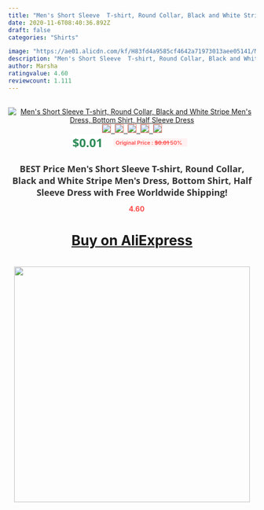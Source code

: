 ```yaml
---
title: "Men's Short Sleeve  T-shirt, Round Collar, Black and White Stripe Men's Dress, Bottom Shirt, Half Sleeve Dress"
date: 2020-11-6T08:40:36.892Z
draft: false
categories: "Shirts"

image: "https://ae01.alicdn.com/kf/H83fd4a9585cf4642a71973013aee05141/Men-s-Short-Sleeve-T-shirt-Round-Collar-Black-and-White-Stripe-Men-s-Dress-Bottom.jpg"
description: "Men's Short Sleeve  T-shirt, Round Collar, Black and White Stripe Men's Dress, Bottom Shirt, Half Sleeve Dress"
author: Marsha
ratingvalue: 4.60
reviewcount: 1.111
---
```

<br>
<div style="text-align: center;">
<a href="https://s.click.aliexpress.com/e/_9hObil" target="_blank" rel="nofollow noopener noreferrer"><img alt="Men's Short Sleeve  T-shirt, Round Collar, Black and White Stripe Men's Dress, Bottom Shirt, Half Sleeve Dress" class="magnifier-image" src="https://ae01.alicdn.com/kf/H83fd4a9585cf4642a71973013aee05141/Men-s-Short-Sleeve-T-shirt-Round-Collar-Black-and-White-Stripe-Men-s-Dress-Bottom.jpg_640x640.jpg">
<br>
<img style="border:1px solid salmon" src="https://ae01.alicdn.com/kf/H83fd4a9585cf4642a71973013aee05141/Men-s-Short-Sleeve-T-shirt-Round-Collar-Black-and-White-Stripe-Men-s-Dress-Bottom.jpg_120x120.jpg">&nbsp;&nbsp;<img style="border:1px solid salmon" src="https://ae01.alicdn.com/kf/H46fbfbf9d4474417a30d1abe367fa0c8V/Men-s-Short-Sleeve-T-shirt-Round-Collar-Black-and-White-Stripe-Men-s-Dress-Bottom.jpg_120x120.jpg">&nbsp;&nbsp;<img style="border:1px solid salmon" src="https://ae01.alicdn.com/kf/H554d80e1c76345febe3cc98562fc387bw/Men-s-Short-Sleeve-T-shirt-Round-Collar-Black-and-White-Stripe-Men-s-Dress-Bottom.jpg_120x120.jpg">&nbsp;&nbsp;<img style="border:1px solid salmon" src="https://ae01.alicdn.com/kf/Hf31b02a4dabf41c4b06a51ea7f0d34b01/Men-s-Short-Sleeve-T-shirt-Round-Collar-Black-and-White-Stripe-Men-s-Dress-Bottom.jpg_120x120.jpg">&nbsp;&nbsp;<img style="border:1px solid salmon" src="https://ae01.alicdn.com/kf/Hf91a8441353b4352910dfcab727cf74d8/Men-s-Short-Sleeve-T-shirt-Round-Collar-Black-and-White-Stripe-Men-s-Dress-Bottom.jpg_120x120.jpg"></a></div><br0>
<div style="text-align: center;"><span style="background-color: white; border: 0px; box-sizing: border-box; color: seagreen; display: inline-block; font-family: &quot;open sans&quot; , &quot;arial&quot; , &quot;helvetica&quot; , sans-serif , &quot;heiti&quot;; font-size: 24px; font-stretch: inherit; font-weight: 700; line-height: inherit; margin: 0px 10px 0px 0px; padding: 0px; vertical-align: middle;">$0.01 </span>
<span style="background: rgb(255 , 241 , 241); border-radius: 3px; border: 0px; box-sizing: border-box; color: #ff4747; display: inline-block; font-family: inherit; font-size: 12px; font-stretch: inherit; font-style: inherit; font-variant: inherit; font-weight: 600; line-height: inherit; margin: 0px; padding: 2px 5px; transform: scale(0.9); vertical-align: middle;">Original Price : <b style="text-decoration: line-through;">$0.01 </b> 50%&nbsp;&nbsp;</span></div>
<h1 style="color: #333333; display: inline-block; font-family: &quot;open sans&quot; , &quot;arial&quot; , &quot;helvetica&quot; , sans-serif , &quot;heiti&quot;; font-size: 18px; font-stretch: inherit; font-weight: 700; text-align: center;">BEST Price Men's Short Sleeve  T-shirt, Round Collar, Black and White Stripe Men's Dress, Bottom Shirt, Half Sleeve Dress with Free Worldwide Shipping!</h1>
<div style="color: #ff4747; text-align: center;">
<img src="https://4.bp.blogspot.com/-M0ZcTcb-5uY/XleCXlxnR4I/AAAAAAAAAEc/OrjgMkXV1oMQFaCRZj5HQwOCBcu3w1FegCPcBGAYYCw/s1600/star.png" style="height: 15px;">&nbsp;<b>4.60</b></div>
<div class="button_cont" align="center"><a class="buynow_a" href="https://s.click.aliexpress.com/e/_9hObil" target="_blank" rel="nofollow noopener noreferrer"><H1>Buy on AliExpress</H1></a></div><br>
<div class="separator" style="clear: both; text-align: center;">
<img src="https://lh3.googleusercontent.com/-pTy5HemUv9M/XlePHvY0dAI/AAAAAAAAAE4/0nX5iRUoIWY8eMW9Dpxeirr157OZliDIgCLcBGAsYHQ/s1600/badge.gif" width="480">
</div>
